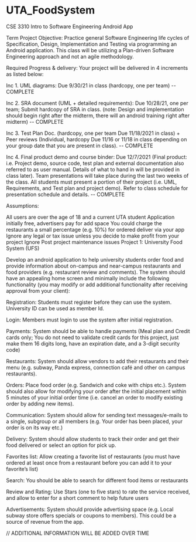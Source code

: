 # UTA_FoodSystem
 
CSE 3310 Intro to Software Engineering Android App

Term Project Objective: Practice general Software Engineering life cycles of Specification, Design, Implementation and Testing via programming an Android application. This class will be utilizing a Plan-driven Software Engineering approach and not an agile methodology.

Required Progress & delivery: Your project will be delivered in 4 increments as listed below:

Inc 1. UML diagrams: Due 9/30/21 in class (hardcopy, one per team) -- COMPLETE

Inc 2. SRA document (UML + detailed requirements): Due 10/28/21, one per team; Submit hardcopy of SRA in class. (note: Design and implementation should begin right after the midterm, there will an android training right after midterm) -- COMPLETE

Inc 3. Test Plan Doc. (hardcopy, one per team Due 11/18/2021 in class) + Peer reviews (Individual, hardcopy Due 11/16 or 11/18 in class depending on your group date that you are present in class). -- COMPLETE

Inc 4. Final product demo and course binder: Due 12/7/2021 (Final product: i.e. Project demo, source code, test plan and external documentation also referred to as user manual. Details of what to hand in will be provided in class later). Team presentations will take place during the last two weeks of the class. All students must present a portion of their project (i.e. UML, Requirements, and Test plan and project demo). Refer to class schedule for presentation schedule and details. -- COMPLETE

Assumptions:

All users are over the age of 18 and a current UTA student
Application initially free, advertisers pay for add space
You could charge the restaurants a small percentage (e.g. 10%) for ordered deliver via your app
Ignore any legal or tax issue unless you decide to make profit from your project
Ignore Post project maintenance issues
Project 1: University Food System (UFS)

Develop an android application to help university students order food and provide information about on-campus and near-campus restaurants and food providers (e.g. restaurant review and comments). The system should have an appealing home screen and minimally include the following functionality (you may modify or add additional functionality after receiving approval from your client):

Registration: Students must register before they can use the system. University ID can be used as member Id.

Login: Members must login to use the system after initial registration.

Payments: System should be able to handle payments (Meal plan and Credit cards only; You do not need to validate credit cards for this project, just make them 16 digits long, have an expiration date, and a 3-digit security code)

Restaurants: System should allow vendors to add their restaurants and their menu (e.g. subway, Panda express, connection café and other on campus restaurants).

Orders: Place food order (e.g. Sandwich and coke with chips etc.). System should also allow for modifying your order after the initial placement within 5 minutes of your initial order time (i.e. cancel an order to modify existing order by adding new items).

Communication: System should allow for sending text messages/e-mails to a single, subgroup or all members (e.g. Your order has been placed, your order is on its way etc.)

Delivery: System should allow students to track their order and get their food delivered or select an option for pick up.

Favorites list: Allow creating a favorite list of restaurants (you must have ordered at least once from a restaurant before you can add it to your favorite’s list)

Search: You should be able to search for different food items or restaurants

Review and Rating: Use Stars (one to five stars) to rate the service received, and allow to enter for a short comment to help future users

Advertisements: System should provide advertising space (e.g. Local subway store offers specials or coupons to members). This could be a source of revenue from the app.


// ADDITIONAL INFORMATION WILL BE ADDED OVER TIME

